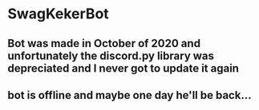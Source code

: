 # SwagKekerBot
## Bot was made in October of 2020 and unfortunately the discord.py library was depreciated and I never got to update it again
## bot is offline and maybe one day he'll be back...
